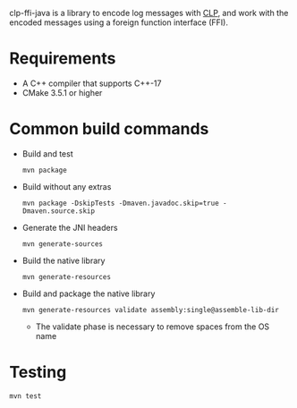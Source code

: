 clp-ffi-java is a library to encode log messages with 
[CLP](https://github.com/y-scope/clp), and work with the encoded messages using
a foreign function interface (FFI).

# Requirements

* A C++ compiler that supports C++-17
* CMake 3.5.1 or higher

# Common build commands

* Build and test
  ```shell
  mvn package
  ```
* Build without any extras
  ```shell
  mvn package -DskipTests -Dmaven.javadoc.skip=true -Dmaven.source.skip
  ```
* Generate the JNI headers
  ```shell
  mvn generate-sources
  ```
* Build the native library
  ```shell
  mvn generate-resources
  ```
* Build and package the native library
  ```shell
  mvn generate-resources validate assembly:single@assemble-lib-dir
  ```
  * The validate phase is necessary to remove spaces from the OS name

# Testing

```shell
mvn test
```
